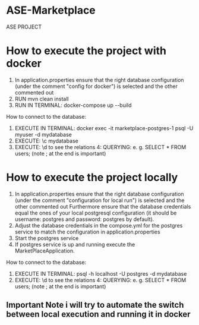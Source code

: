 # ASE-Marketplace
ASE PROJECT

<h1>How to execute the project with docker</h1>
<ol>
    <li>In application.properties ensure that the right database configuration (under the comment "config for docker") is selected and the other commented out</li>
    <li>RUN mvn clean install</li> 
    <li>RUN IN TERMINAL: docker-compose up --build </li>
</ol>

How to connect to the database:
1. EXECUTE IN TERMINAL: docker exec -it marketplace-postgres-1 psql -U myuser -d mydatabase 
2. EXECUTE: \c mydatabase
3. EXECUTE: \d to see the relations
4: QUERYING: e. g. SELECT * FROM users; (note ; at the end is important)

<h1>How to execute the project locally</h1>
<ol>
    <li>In application.properties ensure that the right database configuration (under the comment "configuration for local run") is selected and the other commented out
    Furthermore ensure that the database credentials equal the ones of your local postgresql configuration (it should be username: postgres and password: postgres by default).</li>
    <li>Adjust the database credentials in the compose.yml for the postgres service to match the configuration in application.properties</li>
    <li>Start the postgres service</li>
    <li>If postgres service is up and running execute the MarketPlaceApplication.</li>
</ol>

How to connect to the database:
1. EXECUTE IN TERMINAL: psql -h localhost -U postgres -d mydatabase
4. EXECUTE: \d to see the relations
4: QUERYING: e. g. SELECT * FROM users; (note ; at the end is important)

<h2>Important Note i will try to automate the switch between local execution and running it in docker</h2>

